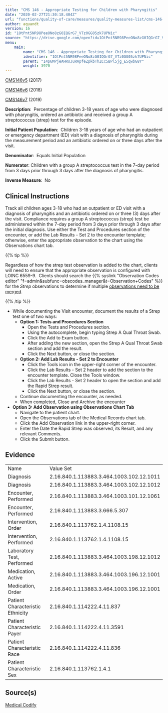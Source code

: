 ```yaml
---
title: "CMS 146 - Appropriate Testing for Children with Pharyngitis"
date: "2020-02-27T21:30:18.404Z"
url: "functions/quality-of-care/measures/quality-measures-list/cms-146-appropriate-testing-for-children-with-pharyngitis.html"
author: aquandt
version: 16
id: "1OtPnt5NR98PeeONo8zG0IQGrG7_VTz0GG05zk7UPNic"
source: "https://drive.google.com/open?id=1OtPnt5NR98PeeONo8zG0IQGrG7_VTz0GG05zk7UPNic"
menu:
    main:
        name: "CMS 146 - Appropriate Testing for Children with Pharyngitis"
        identifier: "1OtPnt5NR98PeeONo8zG0IQGrG7_VTz0GG05zk7UPNic"
        parent: "14p6MPjeAHRsJuRApfeZpkbThZCc5BPl5jg_E5qwbG8Y"
        weight: 3970
---
```

[CMS146v5](https://medicalcodify.com/eh/?f=layoutnouser&func&module&tabmodule&name=RXDBmain&searchterm=CMS146&showresult=CMS146v5&showresulttype=Measure) (2017)

[CMS146v6](https://medicalcodify.com/eh/?f=layoutnouser&func&module&tabmodule&name=RXDBmain&searchterm=CMS146&showresult=CMS146v6&showresulttype=Measure) (2018)

[CMS146v7](https://medicalcodify.com/eh/?f=layoutnouser&func&module&tabmodule&name=RXDBmain&searchterm=CMS146&showresult=CMS146v7&showresulttype=Measure) (2019)



**Description**:  Percentage of children 3-18 years of age who were diagnosed with pharyngitis, ordered an antibiotic and received a group A streptococcus (strep) test for the episode.

**Initial Patient Population**:  Children 3-18 years of age who had an outpatient or emergency department (ED) visit with a diagnosis of pharyngitis during the measurement period and an antibiotic ordered on or three days after the visit.

**Denominator**:  Equals Initial Population

**Numerator**: Children with a group A streptococcus test in the 7-day period from 3 days prior through 3 days after the diagnosis of pharyngitis.

**Inverse Measure**:  No

## Clinical Instructions

Track all children ages 3-18 who had an outpatient or ED visit with a diagnosis of pharyngitis and an antibiotic ordered on or three (3) days after the visit. Compliance requires a group A streptococcus (strep) test be administered within the 7-day period from 3 days prior through 3 days after the initial diagnosis. Use either the Test and Procedures section of the encounter, or add the Lab Results - Set 2 to the encounter template; otherwise, enter the appropriate observation to the chart using the Observations chart tab.

{{% tip %}}

Regardless of how the strep test observation is added to the chart, clients will need to ensure that the appropriate observation is configured with LOINC 6559-9.  Clients should search the {{% syslink "Observation Codes editor" "f=admin&subfunc=obscodes_manager&t=Observation+Codes" %}} for the *Strep* observations to determine if multiple [observations need to be merged](../../../order-and-result-management/observation-code-merging.html).

{{% /tip %}}


* While documenting the Visit encounter, document the results of a Strep test one of two ways:
    * <strong>Option 1: Tests and Procedures Section</strong>
        * Open the Tests and Procedures section.
        * Using the autocomplete, begin typing Strep A Qual Throat Swab.
        * Click the Add to Exam button.
        * After adding the new section, open the Strep A Qual Throat Swab section and add the result.
        * Click the Next button, or close the section.
    * <strong>Option 2: Add Lab Results - Set 2 to Encounter</strong>
        * Click the Tools icon in the upper-right corner of the encounter.
        * Click the Lab Results - Set 2 header to add the section to the encounter template. Close the Tools window.
        * Click the Lab Results - Set 2 header to open the section and add the Rapid Strep result.
        * Click the Next button, or close the section.
    * Continue documenting the encounter, as needed.
    * When completed, Close and Archive the encounter
* <strong>Option 3: Add Observation using Observations Chart Tab</strong>
    * Navigate to the patient chart.
    * Open the Observations tab of the Medical Records chart tab.
    * Click the Add Observation link in the upper-right corner.
    * Enter the Date the Rapid Strep was observed, its Result, and any relevant Comments.
    * Click the Submit button.

## Evidence

<table>
  <tr>
    <td>Name</td>
    <td>Value Set</td>
  </tr>
  <tr>
    <td>Diagnosis</td>
    <td>2.16.840.1.113883.3.464.1003.102.12.1011</td>
  </tr>
  <tr>
    <td>Diagnosis</td>
    <td>2.16.840.1.113883.3.464.1003.102.12.1012</td>
  </tr>
  <tr>
    <td>Encounter, Performed</td>
    <td>2.16.840.1.113883.3.464.1003.101.12.1061</td>
  </tr>
  <tr>
    <td>Encounter, Performed</td>
    <td>2.16.840.1.113883.3.666.5.307</td>
  </tr>
  <tr>
    <td>Intervention, Order</td>
    <td>2.16.840.1.113762.1.4.1108.15</td>
  </tr>
  <tr>
    <td>Intervention, Performed</td>
    <td>2.16.840.1.113762.1.4.1108.15</td>
  </tr>
  <tr>
    <td>Laboratory Test, Performed</td>
    <td>2.16.840.1.113883.3.464.1003.198.12.1012</td>
  </tr>
  <tr>
    <td>Medication, Active</td>
    <td>2.16.840.1.113883.3.464.1003.196.12.1001</td>
  </tr>
  <tr>
    <td>Medication, Order</td>
    <td>2.16.840.1.113883.3.464.1003.196.12.1001</td>
  </tr>
  <tr>
    <td>Patient Characteristic Ethnicity</td>
    <td>2.16.840.1.114222.4.11.837</td>
  </tr>
  <tr>
    <td>Patient Characteristic Payer</td>
    <td>2.16.840.1.114222.4.11.3591</td>
  </tr>
  <tr>
    <td>Patient Characteristic Race</td>
    <td>2.16.840.1.114222.4.11.836</td>
  </tr>
  <tr>
    <td>Patient Characteristic Sex</td>
    <td>2.16.840.1.113762.1.4.1</td>
  </tr>
</table>

## Source(s)

[Medical Codify](https://medicalcodify.com/eh/?f=layoutnouser&func&name=RXDBmain&module&tabmodule&searchterm=CMS146&Submit=Search&icd9search=0&icd10search=0&icd10pcssearch=0&snomedsearch=0&loincsearch=0&labcorpsearch=0&questsearch=0&rxnormsearch=0&hcpcssearch=0&ndcsearch=0&cvxsearch=0&vissearch=0&vssearch=0&meassearch=1&pcssearch=1&fdbsearch=1&fdbnamesearch=1&fullsearch&flowsheet)


